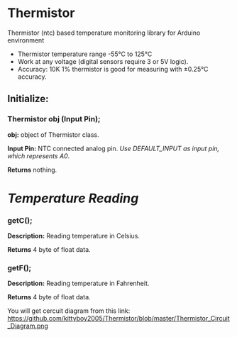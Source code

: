 # Thermistor
Thermistor (ntc) based temperature monitoring library for Arduino environment

* Thermistor temperature range -55°C to 125°C
* Work at any voltage (digital sensors require 3 or 5V logic).
* Accuracy: 10K 1% thermistor is good for measuring with ±0.25°C accuracy.


## Initialize: 
### Thermistor obj (Input Pin);

**obj:** object of Thermistor class.

**Input Pin:** NTC connected analog pin. _Use DEFAULT_INPUT as input pin, which represents A0_.

**Returns** nothing.


# _Temperature Reading_

### getC();

**Description:** Reading temperature in Celsius.

**Returns** 4 byte of float data.


### getF();

**Description:** Reading temperature in Fahrenheit.

**Returns** 4 byte of float data.

You will get cercuit diagram from this link: https://github.com/kittyboy2005/Thermistor/blob/master/Thermistor_Circuit_Diagram.png
